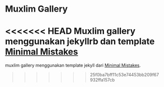 # Muxlim Gallery

<<<<<<< HEAD
Muxlim gallery menggunakan jekyllrb dan template [Minimal Mistakes](https://github.com/mmistakes/minimal-mistakes/)
=======
muxlim gallery menggunakan template jekyll dari [Minimal Mistakes](https://mmistakes.github.io/minimal-mistakes/).
>>>>>>> 25f0ba7bff11c53e74453bb209f67932ffa157cb
